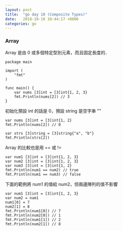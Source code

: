 ```yaml
---
layout: post
title:  "go day 10 (Composite Types)"
date:   2018-10-10 10:44:17 +0800
categories: go
---
```


### Array

Array 是由 0 或多個特定型別元素，而且固定長度的．

```
package main

import (
	"fmt"
)

func main() {
	var nums [3]int = [3]int{1, 2, 3}
	fmt.Println(nums[2]) // 3
}

```
初始化預設 int 的話是 0，預設 string 是空字串 ""

```
var nums [3]int = [3]int{1, 2}
fmt.Println(nums[2]) // 0

var strs [3]string = [3]string{"a", "b"}
fmt.Println(strs[2])
```

Array 的比較也是用 == 或 !=

```
var num1 [3]int = [3]int{1, 2, 3}
var num2 [3]int = [3]int{1, 2, 3}
var num3 [3]int = [3]int{1, 2}
fmt.Println(num1 == num2) // true
fmt.Println(num1 == num3) // false
```

下面的範例將 num1 的值給 num2，但兩邊陣列的值不影響  

```
var num1 [3]int = [3]int{1, 2, 3}
var num2 = num1
num1[0] = 7
num2[1] = 8
fmt.Println(num1[0]) // 7
fmt.Println(num2[0]) // 1
fmt.Println(num1[1]) // 2
fmt.Println(num2[1]) // 8
```

